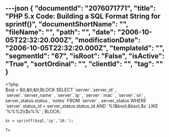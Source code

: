 ---json
{
  "documentId": "2076071771",
  "title": "PHP 5.x Code: Building a SQL Format String for sprintf()",
  "documentShortName": "",
  "fileName": "",
  "path": "",
  "date": "2006-10-05T22:32:20.000Z",
  "modificationDate": "2006-10-05T22:32:20.000Z",
  "templateId": "",
  "segmentId": "67",
  "isRoot": "False",
  "isActive": "True",
  "sortOrdinal": "",
  "clientId": "",
  "tag": ""
}
---

&lt;?php        
    $sql = &lt;&lt;&lt;BLOCK
SELECT
    `server`.`server_id`
,   `server`.`server_name`
,   `server`.`ip` 
,   `server`.`mac`
,   `server`.`sn`
,   server_status.status
,   `notes`
FROM
    `server`
,   server_status
WHERE
    `server`.status_id = server_status.status_id
AND
    `%1&bsol;&bsol;$s` LIKE '%%%2&bsol;&bsol;$s%%'
;
BLOCK;

    $s = sprintf($sql,'ip','10.');
?&gt;
